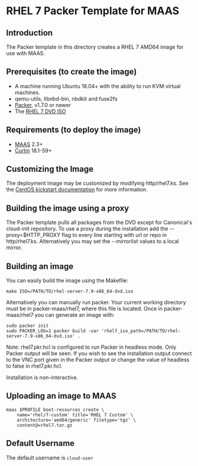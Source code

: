 # RHEL 7 Packer Template for MAAS

## Introduction

The Packer template in this directory creates a RHEL 7 AMD64 image for use with MAAS.

## Prerequisites (to create the image)

* A machine running Ubuntu 18.04+ with the ability to run KVM virtual machines.
* qemu-utils, libnbd-bin, nbdkit and fuse2fs
* [Packer](https://www.packer.io/intro/getting-started/install.html), v1.7.0 or newer
* The [RHEL 7 DVD ISO](https://developers.redhat.com/products/rhel/download)

## Requirements (to deploy the image)

* [MAAS](https://maas.io) 2.3+
* [Curtin](https://launchpad.net/curtin) 18.1-59+

## Customizing the Image

The deployment image may be customized by modifying http/rhel7.ks. See the [CentOS kickstart documentation](https://docs.centos.org/en-US/centos/install-guide/Kickstart2/) for more information.

## Building the image using a proxy

The Packer template pulls all packages from the DVD except for Canonical's
cloud-init repository. To use a proxy during the installation add the
--proxy=$HTTP_PROXY flag to every line starting with url or repo in
http/rhel7.ks. Alternatively you may set the --mirrorlist values to a
local mirror.

## Building an image

You can easily build the image using the Makefile:

```shell
make ISO=/PATH/TO/rhel-server-7.9-x86_64-dvd.iso
```

Alternatively you can manually run packer. Your current working directory must
be in packer-maas/rhel7, where this file is located. Once in packer-maas/rhel7
you can generate an image with:

```shell
sudo packer init
sudo PACKER_LOG=1 packer build -var 'rhel7_iso_path=/PATH/TO/rhel-server-7.9-x86_64-dvd.iso' .
```

Note: rhel7.pkr.hcl is configured to run Packer in headless mode. Only Packer
output will be seen. If you wish to see the installation output connect to the
VNC port given in the Packer output or change the value of headless to false in
rhel7.pkr.hcl.

Installation is non-interactive.

## Uploading an image to MAAS

```shell
maas $PROFILE boot-resources create \
    name='rhel/7-custom' title='RHEL 7 Custom' \
    architecture='amd64/generic' filetype='tgz' \
    content@=rhel7.tar.gz
```

## Default Username

The default username is ```cloud-user```
